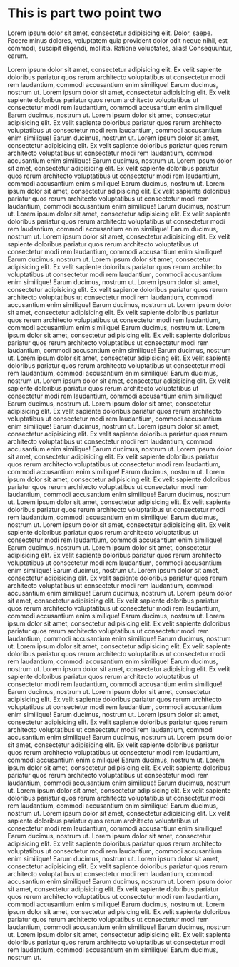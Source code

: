 # This is part two point two

Lorem ipsum dolor sit amet, consectetur adipisicing elit. Dolor, saepe. Facere minus dolores, voluptatem quia provident dolor odit neque nihil, est commodi, suscipit eligendi, mollitia. Ratione voluptates, alias! Consequuntur, earum.

Lorem ipsum dolor sit amet, consectetur adipisicing elit. Ex velit sapiente doloribus pariatur quos rerum architecto voluptatibus ut consectetur modi rem laudantium, commodi accusantium enim similique! Earum ducimus, nostrum ut.
Lorem ipsum dolor sit amet, consectetur adipisicing elit. Ex velit sapiente doloribus pariatur quos rerum architecto voluptatibus ut consectetur modi rem laudantium, commodi accusantium enim similique! Earum ducimus, nostrum ut.
Lorem ipsum dolor sit amet, consectetur adipisicing elit. Ex velit sapiente doloribus pariatur quos rerum architecto voluptatibus ut consectetur modi rem laudantium, commodi accusantium enim similique! Earum ducimus, nostrum ut.
Lorem ipsum dolor sit amet, consectetur adipisicing elit. Ex velit sapiente doloribus pariatur quos rerum architecto voluptatibus ut consectetur modi rem laudantium, commodi accusantium enim similique! Earum ducimus, nostrum ut.
Lorem ipsum dolor sit amet, consectetur adipisicing elit. Ex velit sapiente doloribus pariatur quos rerum architecto voluptatibus ut consectetur modi rem laudantium, commodi accusantium enim similique! Earum ducimus, nostrum ut.
Lorem ipsum dolor sit amet, consectetur adipisicing elit. Ex velit sapiente doloribus pariatur quos rerum architecto voluptatibus ut consectetur modi rem laudantium, commodi accusantium enim similique! Earum ducimus, nostrum ut.
Lorem ipsum dolor sit amet, consectetur adipisicing elit. Ex velit sapiente doloribus pariatur quos rerum architecto voluptatibus ut consectetur modi rem laudantium, commodi accusantium enim similique! Earum ducimus, nostrum ut.
Lorem ipsum dolor sit amet, consectetur adipisicing elit. Ex velit sapiente doloribus pariatur quos rerum architecto voluptatibus ut consectetur modi rem laudantium, commodi accusantium enim similique! Earum ducimus, nostrum ut.
Lorem ipsum dolor sit amet, consectetur adipisicing elit. Ex velit sapiente doloribus pariatur quos rerum architecto voluptatibus ut consectetur modi rem laudantium, commodi accusantium enim similique! Earum ducimus, nostrum ut.
Lorem ipsum dolor sit amet, consectetur adipisicing elit. Ex velit sapiente doloribus pariatur quos rerum architecto voluptatibus ut consectetur modi rem laudantium, commodi accusantium enim similique! Earum ducimus, nostrum ut.
Lorem ipsum dolor sit amet, consectetur adipisicing elit. Ex velit sapiente doloribus pariatur quos rerum architecto voluptatibus ut consectetur modi rem laudantium, commodi accusantium enim similique! Earum ducimus, nostrum ut.
Lorem ipsum dolor sit amet, consectetur adipisicing elit. Ex velit sapiente doloribus pariatur quos rerum architecto voluptatibus ut consectetur modi rem laudantium, commodi accusantium enim similique! Earum ducimus, nostrum ut.
Lorem ipsum dolor sit amet, consectetur adipisicing elit. Ex velit sapiente doloribus pariatur quos rerum architecto voluptatibus ut consectetur modi rem laudantium, commodi accusantium enim similique! Earum ducimus, nostrum ut.
Lorem ipsum dolor sit amet, consectetur adipisicing elit. Ex velit sapiente doloribus pariatur quos rerum architecto voluptatibus ut consectetur modi rem laudantium, commodi accusantium enim similique! Earum ducimus, nostrum ut.
Lorem ipsum dolor sit amet, consectetur adipisicing elit. Ex velit sapiente doloribus pariatur quos rerum architecto voluptatibus ut consectetur modi rem laudantium, commodi accusantium enim similique! Earum ducimus, nostrum ut.
Lorem ipsum dolor sit amet, consectetur adipisicing elit. Ex velit sapiente doloribus pariatur quos rerum architecto voluptatibus ut consectetur modi rem laudantium, commodi accusantium enim similique! Earum ducimus, nostrum ut.
Lorem ipsum dolor sit amet, consectetur adipisicing elit. Ex velit sapiente doloribus pariatur quos rerum architecto voluptatibus ut consectetur modi rem laudantium, commodi accusantium enim similique! Earum ducimus, nostrum ut.
Lorem ipsum dolor sit amet, consectetur adipisicing elit. Ex velit sapiente doloribus pariatur quos rerum architecto voluptatibus ut consectetur modi rem laudantium, commodi accusantium enim similique! Earum ducimus, nostrum ut.
Lorem ipsum dolor sit amet, consectetur adipisicing elit. Ex velit sapiente doloribus pariatur quos rerum architecto voluptatibus ut consectetur modi rem laudantium, commodi accusantium enim similique! Earum ducimus, nostrum ut.
Lorem ipsum dolor sit amet, consectetur adipisicing elit. Ex velit sapiente doloribus pariatur quos rerum architecto voluptatibus ut consectetur modi rem laudantium, commodi accusantium enim similique! Earum ducimus, nostrum ut.
Lorem ipsum dolor sit amet, consectetur adipisicing elit. Ex velit sapiente doloribus pariatur quos rerum architecto voluptatibus ut consectetur modi rem laudantium, commodi accusantium enim similique! Earum ducimus, nostrum ut.
Lorem ipsum dolor sit amet, consectetur adipisicing elit. Ex velit sapiente doloribus pariatur quos rerum architecto voluptatibus ut consectetur modi rem laudantium, commodi accusantium enim similique! Earum ducimus, nostrum ut.
Lorem ipsum dolor sit amet, consectetur adipisicing elit. Ex velit sapiente doloribus pariatur quos rerum architecto voluptatibus ut consectetur modi rem laudantium, commodi accusantium enim similique! Earum ducimus, nostrum ut.
Lorem ipsum dolor sit amet, consectetur adipisicing elit. Ex velit sapiente doloribus pariatur quos rerum architecto voluptatibus ut consectetur modi rem laudantium, commodi accusantium enim similique! Earum ducimus, nostrum ut.
Lorem ipsum dolor sit amet, consectetur adipisicing elit. Ex velit sapiente doloribus pariatur quos rerum architecto voluptatibus ut consectetur modi rem laudantium, commodi accusantium enim similique! Earum ducimus, nostrum ut.
Lorem ipsum dolor sit amet, consectetur adipisicing elit. Ex velit sapiente doloribus pariatur quos rerum architecto voluptatibus ut consectetur modi rem laudantium, commodi accusantium enim similique! Earum ducimus, nostrum ut.
Lorem ipsum dolor sit amet, consectetur adipisicing elit. Ex velit sapiente doloribus pariatur quos rerum architecto voluptatibus ut consectetur modi rem laudantium, commodi accusantium enim similique! Earum ducimus, nostrum ut.
Lorem ipsum dolor sit amet, consectetur adipisicing elit. Ex velit sapiente doloribus pariatur quos rerum architecto voluptatibus ut consectetur modi rem laudantium, commodi accusantium enim similique! Earum ducimus, nostrum ut.
Lorem ipsum dolor sit amet, consectetur adipisicing elit. Ex velit sapiente doloribus pariatur quos rerum architecto voluptatibus ut consectetur modi rem laudantium, commodi accusantium enim similique! Earum ducimus, nostrum ut.
Lorem ipsum dolor sit amet, consectetur adipisicing elit. Ex velit sapiente doloribus pariatur quos rerum architecto voluptatibus ut consectetur modi rem laudantium, commodi accusantium enim similique! Earum ducimus, nostrum ut.
Lorem ipsum dolor sit amet, consectetur adipisicing elit. Ex velit sapiente doloribus pariatur quos rerum architecto voluptatibus ut consectetur modi rem laudantium, commodi accusantium enim similique! Earum ducimus, nostrum ut.
Lorem ipsum dolor sit amet, consectetur adipisicing elit. Ex velit sapiente doloribus pariatur quos rerum architecto voluptatibus ut consectetur modi rem laudantium, commodi accusantium enim similique! Earum ducimus, nostrum ut.
Lorem ipsum dolor sit amet, consectetur adipisicing elit. Ex velit sapiente doloribus pariatur quos rerum architecto voluptatibus ut consectetur modi rem laudantium, commodi accusantium enim similique! Earum ducimus, nostrum ut.
Lorem ipsum dolor sit amet, consectetur adipisicing elit. Ex velit sapiente doloribus pariatur quos rerum architecto voluptatibus ut consectetur modi rem laudantium, commodi accusantium enim similique! Earum ducimus, nostrum ut.
Lorem ipsum dolor sit amet, consectetur adipisicing elit. Ex velit sapiente doloribus pariatur quos rerum architecto voluptatibus ut consectetur modi rem laudantium, commodi accusantium enim similique! Earum ducimus, nostrum ut.
Lorem ipsum dolor sit amet, consectetur adipisicing elit. Ex velit sapiente doloribus pariatur quos rerum architecto voluptatibus ut consectetur modi rem laudantium, commodi accusantium enim similique! Earum ducimus, nostrum ut.
Lorem ipsum dolor sit amet, consectetur adipisicing elit. Ex velit sapiente doloribus pariatur quos rerum architecto voluptatibus ut consectetur modi rem laudantium, commodi accusantium enim similique! Earum ducimus, nostrum ut.
